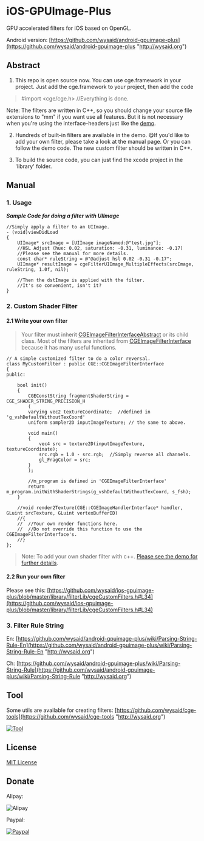 # iOS-GPUImage-Plus 
GPU accelerated filters for iOS based on OpenGL. 

Android version: [https://github.com/wysaid/android-gpuimage-plus](https://github.com/wysaid/android-gpuimage-plus "http://wysaid.org")

## Abstract ##

1. This repo is open source now. You can use cge.framework in your project.
Just add the cge.framework to your project, then add the code
>#import <cge/cge.h>
>//Everything is done.

Note: The filters are written in C++, so you should change your source file extensions to "mm" if you want use all features. But it is not necessary when you're using the interface-headers just like the [demo](https://github.com/wysaid/ios-gpuimage-plus/tree/master/demo/cgeDemo).

2. Hundreds of built-in filters are available in the demo. 😋If you'd like to add your own filter, please take a look at the manual page. Or you can follow the demo code. The new custom filter should be written in C++.

3. To build the source code, you can just find the xcode project in the 'library' folder.

## Manual ##

### 1. Usage ###

___Sample Code for doing a filter with UIImage___
```
//Simply apply a filter to an UIImage.
- (void)viewDidLoad
{
    UIImage* srcImage = [UIImage imageNamed:@"test.jpg"];
    //HSL Adjust (hue: 0.02, saturation: -0.31, luminance: -0.17)
    //Please see the manual for more details.
    const char* ruleString = @"@adjust hsl 0.02 -0.31 -0.17";
    UIImage* resultImage = cgeFilterUIImage_MultipleEffects(srcImage, ruleString, 1.0f, nil);

    //Then the dstImage is applied with the filter.
    //It's so convenient, isn't it?
}
```

### 2. Custom Shader Filter ###

#### 2.1 Write your own filter ####
>Your filter must inherit [CGEImageFilterInterfaceAbstract](https://github.com/wysaid/ios-gpuimage-plus/blob/master/library/cge/include/cgeImageFilter.h#L39) or its child class. Most of the filters are inherited from [CGEImageFilterInterface](https://github.com/wysaid/ios-gpuimage-plus/blob/master/library/cge/include/cgeImageFilter.h#L54) because it has many useful functions.

```
// A simple customized filter to do a color reversal.
class MyCustomFilter : public CGE::CGEImageFilterInterface
{
public:
    
    bool init()
    {
        CGEConstString fragmentShaderString = CGE_SHADER_STRING_PRECISION_H
        (
        varying vec2 textureCoordinate;  //defined in 'g_vshDefaultWithoutTexCoord'
        uniform sampler2D inputImageTexture; // the same to above.

        void main()
        {
            vec4 src = texture2D(inputImageTexture, textureCoordinate);
            src.rgb = 1.0 - src.rgb;  //Simply reverse all channels.
            gl_FragColor = src;
        }
        );

        //m_program is defined in 'CGEImageFilterInterface'
        return m_program.initWithShaderStrings(g_vshDefaultWithoutTexCoord, s_fsh);
    }

    //void render2Texture(CGE::CGEImageHandlerInterface* handler, GLuint srcTexture, GLuint vertexBufferID)
    //{
    //  //Your own render functions here.
    //  //Do not override this function to use the CGEImageFilterInterface's.
    //}
};
```

>Note: To add your own shader filter with c++. [Please see the demo for further details](https://github.com/wysaid/ios-gpuimage-plus/blob/master/library/filterLib/CustomFilter_N.cpp).

#### 2.2 Run your own filter ####

Please see this: [https://github.com/wysaid/ios-gpuimage-plus/blob/master/library/filterLib/cgeCustomFilters.h#L34](https://github.com/wysaid/ios-gpuimage-plus/blob/master/library/filterLib/cgeCustomFilters.h#L34)

### 3. Filter Rule String ###

En: [https://github.com/wysaid/android-gpuimage-plus/wiki/Parsing-String-Rule-En](https://github.com/wysaid/android-gpuimage-plus/wiki/Parsing-String-Rule-En "http://wysaid.org")

Ch: [https://github.com/wysaid/android-gpuimage-plus/wiki/Parsing-String-Rule](https://github.com/wysaid/android-gpuimage-plus/wiki/Parsing-String-Rule "http://wysaid.org")

## Tool ##

Some utils are available for creating filters: [https://github.com/wysaid/cge-tools](https://github.com/wysaid/cge-tools "http://wysaid.org")

[![Tool](https://raw.githubusercontent.com/wysaid/cge-tools/master/screenshots/0.jpg "cge-tool")](https://github.com/wysaid/cge-tools)

## License ##

[MIT License](https://github.com/wysaid/ios-gpuimage-plus/blob/master/LICENSE)

## Donate ##

Alipay:

![Alipay](https://raw.githubusercontent.com/wysaid/ios-gpuimage-plus/master/screenshots/alipay.jpg "alipay")

Paypal: 

[![Paypal](https://www.paypalobjects.com/en_US/i/btn/btn_donateCC_LG.gif "Paypal")](http://blog.wysaid.org/p/donate.html)
